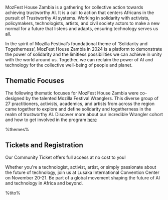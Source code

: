 <!-- This is the Plaza page when the visitor is NOT signed in -->

MozFest House Zambia is a gathering for collective action towards achieving trustworthy AI. It is a call to action that centers Africans in the pursuit of Trustworthy AI systems. Working in solidarity with activists, policymakers, technologists, artists, and civil society actors to make a new normal for a future that listens and adapts, ensuring technology serves us all.

In the spirit of Mozilla Festival’s foundational theme of 'Solidarity and Togetherness’, MozFest House Zambia in 2024 is a platform to demonstrate the power of solidarity and the limitless possibilities we can achieve in unity with the world around us. Together, we can reclaim the power of AI and technology for the collective well-being of people and planet.

## Thematic Focuses

The following thematic focuses for MozFest House Zambia were co-designed by the talented Mozilla Festival Wranglers. This diverse group of 27 practitioners, activists, academics, and artists from across the region came together to explore and define solidarity and togetherness in the realm of trustworthy AI. Discover more about our incredible Wrangler cohort and how to get involved in the program [here](https://www.mozillafestival.org/en/community/wranglers/)

%themes%

<!-- <mzf-feedback src="https://airtable.com/embed/shrSoLQIyaX54VlAy?backgroundColor=teal"></mzf-feedback> -->

## Tickets and Registration

Our Community Ticket offers full access at no cost to you!

Whether you're a technologist, activist, artist, or simply passionate about the future of technology, join us at Lusaka International Convention Center on November 20-21. Be part of a global movement shaping the future of AI and technology in Africa and beyond.

%tito%

<!-- <mzf-tito event="mozilla/mozfest-house-zambia"></mzf-tito> -->

